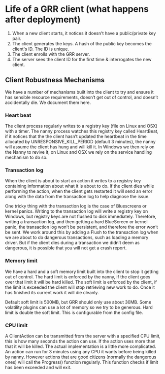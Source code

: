 # Life of a GRR client (what happens after deployment)

1. When a new client starts, it notices it doesn't have a public/private key pair.
2. The client generates the keys. A hash of the public key becomes the client's ID. The ID is unique.
3. The client enrolls with the GRR server.
4. The server sees the client ID for the first time & interrogates the new client.

## Client Robustness Mechanisms

We have a number of mechanisms built into the client to try and ensure
it has sensible resource requirements, doesn’t get out of control, and
doesn’t accidentally die. We document them here.

### Heart beat

The client process regularly writes to a registry key (file on Linux and
OSX) with a timer. The nanny process watches this registry key called
HeartBeat, if it notices that the the client hasn’t updated the
heartbeat in the time allocated by UNRESPONSIVE\_KILL\_PERIOD (default 3
minutes), the nanny will assume the client has hung and will kill it. In
Windows we then rely on the Nanny to revive it, on Linux and OSX we rely
on the service handling mechanism to do so.

### Transaction log

When the client is about to start an action it writes to a registry key
containing information about what it is about to do. If the client dies
while performing the action, when the client gets restarted it will send
an error along with the data from the transaction log to help diagnose
the issue.

One tricky thing with the transaction log is the case of Bluescreens or
kernel panics. Writing to the transaction log will write a registry key
on Windows, but registry keys are not flushed to disk immediately.
Therefore, writing a transaction log, and then getting a hard BlueScreen
or kernel panic, the transaction log won’t be persistent, and therefore
the error won’t be sent. We work around this by adding a Flush to the
transaction log when we are about to do dangerous transactions, such as
loading a memory driver. But if the client dies during a transaction we
didn’t deem as dangerous, it is possible that you will not get a crash
report.

### Memory limit

We have a hard and a soft memory limit built into the client to stop it
getting out of control. The hard limit is enforced by the nanny, if the
client goes over that limit it will be hard killed. The soft limit is
enforced by the client, if the limit is exceeded the client will stop
retrieving new work to do. Once it has finished its current work it will
die cleanly.

Default soft limit is 500MB, but GRR should only use about 30MB. Some
volatility plugins can use a lot of memory so we try to be generous.
Hard limit is double the soft limit. This is configurable from the
config file.

### CPU limit

A ClientAction can be transmitted from the server with a specified CPU
limit, this is how many seconds the action can use. If the action uses
more than that it will be killed. The actual implementation is a little
more complicated. An action can run for 3 minutes using any CPU it wants
before being killed by nanny. However actions that are good citizens
(normally the dangerous ones) will call the Progress() function
regularly. This function checks if limit has been exceeded and will
exit.
